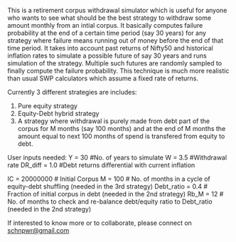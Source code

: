 This is a retirement corpus withdrawal simulator which is useful for anyone who wants to see what should be the best strategy to withdraw some amount monthly from an intial corpus. 
It basically computes failure probability at the end of a certain time period (say 30 years) for any strategy where failure means running out of money before the end of that time period.
It takes into account past returns of Nifty50 and historical inflation rates to simulate a possible future of say 30 years and runs simulation of the strategy. 
Multiple such futures are randomly sampled to finally compute the failure probability.
This technique is much more realistic than usual SWP calculators which assume a fixed rate of returns.

Currently 3 different strategies are includes:
1. Pure equity strategy
2. Equity-Debt hybrid strategy
3. A strategy where withdrawal is purely made from debt part of the corpus for M months (say 100 months) and at the end of M months the amount equal to next 100 months of spend is transfered from equity to debt.

User inputs needed:
Y = 30 #No. of years to simulate
W = 3.5 #Withdrawal rate
DR_diff = 1.0 #Debt returns differential with current inflation

IC = 20000000 # Initial Corpus
M = 100 # No. of months in a cycle of equity-debt shuffling (needed in the 3rd strategy)
Debt_ratio = 0.4 # Fraction of initial corpus in debt (needed in the 2nd strategy)
Rb_M = 12 # No. of months to check and re-balance debt/equity ratio to Debt_ratio (needed in the 2nd strategy)

If interested to know more or to collaborate, please connect on schnpwr@gmail.com
